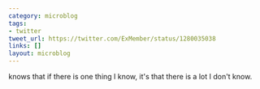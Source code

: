 ```yaml
---
category: microblog
tags:
- twitter
tweet_url: https://twitter.com/ExMember/status/1280035038
links: []
layout: microblog
---
```

knows that if there is one thing I know, it's that there is a lot I don't know.
